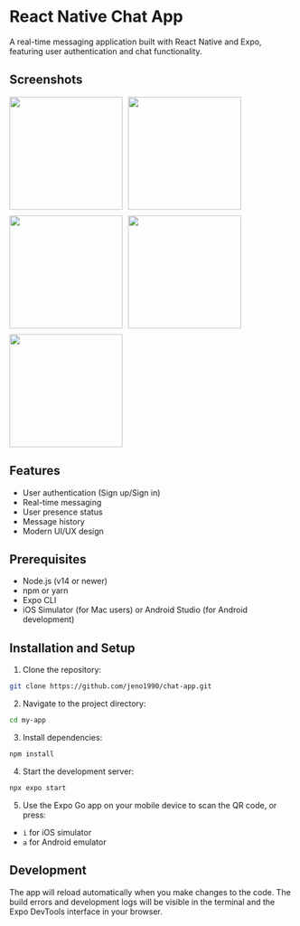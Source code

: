 # React Native Chat App

A real-time messaging application built with React Native and Expo, featuring user authentication and chat functionality.

## Screenshots

<div style="display: flex; flex-wrap: wrap; gap: 10px;">
  <img src="screenshots/image1.png" width="200" />
  <img src="screenshots/image2.png" width="200" />
  <img src="screenshots/image3.png" width="200" />
  <img src="screenshots/image4.png" width="200" />
  <img src="screenshots/image5.png" width="200" />
</div>

## Features

- User authentication (Sign up/Sign in)
- Real-time messaging
- User presence status
- Message history
- Modern UI/UX design

## Prerequisites

- Node.js (v14 or newer)
- npm or yarn
- Expo CLI
- iOS Simulator (for Mac users) or Android Studio (for Android development)

## Installation and Setup

1. Clone the repository:

```bash
git clone https://github.com/jeno1990/chat-app.git
```

2. Navigate to the project directory:

```bash
cd my-app
```

3. Install dependencies:

```bash
npm install
```

4. Start the development server:

```bash
npx expo start
```

5. Use the Expo Go app on your mobile device to scan the QR code, or press:

- `i` for iOS simulator
- `a` for Android emulator

## Development

The app will reload automatically when you make changes to the code. The build errors and development logs will be visible in the terminal and the Expo DevTools interface in your browser.
